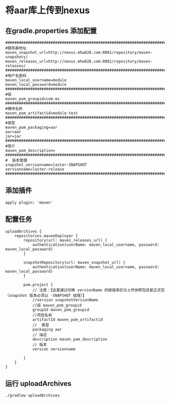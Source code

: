 # 将aar库上传到nexus



## 在gradle.properties 添加配置

    ####################################################################################################
    #服务器地址
    maven_snapshot_url=http://nexus.mhw828.com:8081/repository/maven-snapshots/
    maven_releases_url=http://nexus.mhw828.com:8081/repository/maven-releases/
    ####################################################################################################
    #用户名密码
    maven_local_username=module
    maven_local_password=module
    ####################################################################################################
    #组
    maven_pom_groupid=com.ms
    ####################################################################################################
    #模块名称
    maven_pom_artifactid=module-test
    ####################################################################################################
    #类型
    maven_pom_packaging=aar
    aar=aar
    jar=jar
    ####################################################################################################
    #简介
    maven_pom_description=
    ####################################################################################################
    #  版本管理
    snapshot_versionname=laster-SNAPSHOT
    versionname=laster-release
    ####################################################################################################



## 添加插件

    apply plugin: 'maven'



## 配置任务

    uploadArchives {
        repositories.mavenDeployer {
            repository(url: maven_releases_url) {
                authentication(userName: maven_local_username, password: maven_local_password)
            }

            snapshotRepository(url: maven_snapshot_url) {
                authentication(userName: maven_local_username, password: maven_local_password)
            }

            pom.project {
                // 注意：【这里通过切换 versionName 的赋值来区分上传快照包还是正式包（snapshot 版本必须以 -SNAPSHOT 结尾）】
                //version snapshotVersionName
                //组 maven_pom_groupid
                groupId maven_pom_groupid
                //项目名称
                artifactId maven_pom_artifactid
                //  类型
                packaging aar
                // 描述
                description maven_pom_description
                // 版本
                version versionname

            }
        }
    }

## 运行 uploadArchives

    ./gradlew uploadArchives